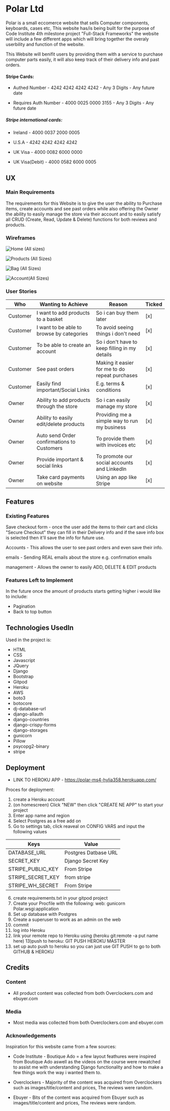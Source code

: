 # Polar Ltd

Polar is a small eccomerce website that sells Computer components, keyboards, cases etc, This website has/is being built for the purpose of Code Institute 4th milestone project
"Full-Stack Frameworks" the website will include a few different apps which will bring together the overaly userbility and function of the website.

This Website will benifit users by providing them with a service to purchase computer parts easily, it will also keep track of their delivery info and past orders.


#### Stripe Cards:

- Authed Number - 4242 4242 4242 4242 - Any 3 Digits - Any future date

- Requires Auth Number - 4000 0025 0000 3155 - Any 3 Digits - Any future date

##### Stripe international cards:

- Ireland - 4000 0037 2000 0005

- U.S.A - 4242 4242 4242 4242

- UK Visa - 4000 0082 6000 0000

- UK Visa(Debit) - 4000 0582 6000 0005

## UX
### Main Requirements
The requirements for this Website is to give the user the ability to Purchase items, create accounts and see past orders while also offering the Owner the ability to easily manage the store via
their account and to easily satisfy all CRUD (Create, Read, Update & Delete) functions for both reviews and products.

### Wireframes

![Home (All sizes)](https://user-images.githubusercontent.com/55837085/98591609-60eed300-22c8-11eb-857d-c556e6baadd7.png)

![Products (All Sizes)](https://user-images.githubusercontent.com/55837085/98591769-9d223380-22c8-11eb-9213-ff2a153204af.png)

![Bag (All Sizes)](https://user-images.githubusercontent.com/55837085/98591800-ab704f80-22c8-11eb-8926-2d4b6c16ab3b.png)

![Account(All Sizes)](https://user-images.githubusercontent.com/55837085/98591842-bd51f280-22c8-11eb-85c3-2c9fc09a5b86.png)

### User Stories

| Who | Wanting to Achieve | Reason | Ticked |
| - | - | - | - |
| Customer | I want to add products to a basket	 | So i can buy them later | [x] |
| Customer | I want to be able to browse by categories | To avoid seeing things i don't need | [x] |
| Customer | To be able to create an account | So i don't have to keep filling in my details | [x] |
| Customer | See past orders | Making it easier for me to do repeat purchases | [x] |
| Customer | Easily find important/Social Links | E.g. terms & conditions | [x] |
|||||
| Owner | Ability to add products through the store | So i can easily manage my store | [x] |
| Owner | Ability to easily edit/delete products | Providing me a simple way to run my business | [x] |
| Owner | Auto send Order confirmations to Customers | To provide them with invoices etc | [x] |
| Owner | Provide important & social links | To promote our social accounts and LinkedIn | [x] |
| Owner | Take card payments on website | Using an app like Stripe | [x] |


## Features
### Existing Features
Save checkout form - once the user add the items to their cart and clicks "Secure Checkout" they can fill in their Delivery info and if the save info box is selected then it'll save the info
for future use.

Accounts - This allows the user to see past orders and even save their info.

emails - Sending REAL emails about the store e.g. confirmation emails

management - Allows the owner to easily ADD, DELETE & EDIT products

### Features Left to Implement

In the future once the amount of products starts getting higher i would like to include:

- Pagination
- Back to top button

## Technologies UsedIn
Used in the project is:
- HTML
- CSS
- Javascript
- JQuery
- Django
- Bootstrap
- Gitpod
- Heroku
- AWS
- boto3
- botocore
- dj-database-url
- django-allauth
- django-countries
- django-crispy-forms
- django-storages
- gunicorn
- Pillow
- psycopg2-binary
- stripe

## Deployment

- LINK TO HEROKU APP - https://polar-ms4-hylia358.herokuapp.com/

Proces for deployment:
1) create a Heroku account
2) (on homescreen) Click "NEW" then click "CREATE NE APP" to start your project
3) Enter app name and region
4) Select Postgres as a free add on
5) Go to settings tab, click reaveal on CONFIG VARS and input the following values

|Keys|Value|
|----|-----|
|DATABASE_URL|Postgres Datbase URL|
|SECRET_KEY|Django Secret Key|
|STRIPE_PUBLIC_KEY|From Stripe|
|STRIPE_SECRET_KEY|from stripe|
|STRIPE_WH_SECRET|From Stripe|

6) create requirements.txt in your gitpod project
7) Create your Procfile with the following:  web: gunicorn Polar.wsgi:application
8) Set up database with Postgres
9) Create a superuser to work as an admin on the web
10) commit
11) log into Heroku
12) link your remote repo to Heroku using (heroku git:remote -a put name here)
13)push to heroku: GIT PUSH HEROKU MASTER
14) set up auto push to heroku so you can just use GIT PUSH to go to both GITHUB & HEROKU

## Credits
### Content

- All product content was collected from both Overclockers.com and ebuyer.com

### Media

- Most media was collected from both Overclockers.com and ebuyer.com

### Acknowledgements
Inspiration for this website came from a few sources:

- Code Institute - Boutique Ado = a few layout feathures were inspired from Boutique Ado aswell as the videos on the course were rewatched to assist me with understanding Django functionality
and how to make a few things work the way i wanted them to.

- Overclockers - Majority of the content was acquired from Overclockers such as images/title/content and prices, The reviews were random.

- Ebuyer - Bits of the content was acquired from Ebuyer such as images/title/content and prices, The reviews were random.

